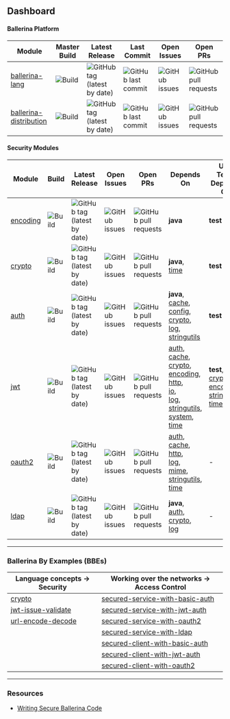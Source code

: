 ## Dashboard

#### Ballerina Platform

| Module | Master Build | Latest Release | Last Commit | Open Issues | Open PRs |
|---|---|---|---|---|---|
| [ballerina-lang](https://github.com/ballerina-platform/ballerina-lang) | ![Build](https://github.com/ballerina-platform/ballerina-lang/workflows/CI%20Build/badge.svg) | ![GitHub tag (latest by date)](https://img.shields.io/github/v/tag/ballerina-platform/ballerina-lang?label=) | ![GitHub last commit](https://img.shields.io/github/last-commit/ballerina-platform/ballerina-lang.svg?label=) | ![GitHub issues](https://img.shields.io/github/issues/ballerina-platform/ballerina-lang?label=) | ![GitHub pull requests](https://img.shields.io/github/issues-pr/ballerina-platform/ballerina-lang?label=) |
| [ballerina-distribution](https://github.com/ballerina-platform/ballerina-distribution) | ![Build](https://github.com/ballerina-platform/ballerina-distribution/workflows/Ballerina%20Distribution%20Build/badge.svg) | ![GitHub tag (latest by date)](https://img.shields.io/github/v/tag/ballerina-platform/ballerina-distribution?label=) | ![GitHub last commit](https://img.shields.io/github/last-commit/ballerina-platform/ballerina-distribution.svg?label=) | ![GitHub issues](https://img.shields.io/github/issues/ballerina-platform/ballerina-distribution?label=) | ![GitHub pull requests](https://img.shields.io/github/issues-pr/ballerina-platform/ballerina-distribution?label=)

#### Security Modules

| Module | Build | Latest Release | Open Issues | Open PRs | Depends On | Unit Tests Depends On |
|---|---|---|---|---|---|---|
| [encoding](https://github.com/ballerina-platform/module-ballerina-encoding) | ![Build](https://github.com/ballerina-platform/module-ballerina-encoding/workflows/Build/badge.svg) | ![GitHub tag (latest by date)](https://img.shields.io/github/v/tag/ballerina-platform/module-ballerina-encoding?label=) | ![GitHub issues](https://img.shields.io/github/issues/ballerina-platform/module-ballerina-encoding?label=) | ![GitHub pull requests](https://img.shields.io/github/issues-pr/ballerina-platform/module-ballerina-encoding?label=) | **java** | **test** |
| [crypto](https://github.com/ballerina-platform/module-ballerina-crypto) | ![Build](https://github.com/ballerina-platform/module-ballerina-crypto/workflows/Build/badge.svg) | ![GitHub tag (latest by date)](https://img.shields.io/github/v/tag/ballerina-platform/module-ballerina-crypto?label=) | ![GitHub issues](https://img.shields.io/github/issues/ballerina-platform/module-ballerina-crypto?label=) | ![GitHub pull requests](https://img.shields.io/github/issues-pr/ballerina-platform/module-ballerina-crypto?label=) | **java**, <br/> [time](https://github.com/ballerina-platform/module-ballerina-time) | **test** |
| [auth](https://github.com/ballerina-platform/module-ballerina-auth) | ![Build](https://github.com/ballerina-platform/module-ballerina-auth/workflows/Build/badge.svg) | ![GitHub tag (latest by date)](https://img.shields.io/github/v/tag/ballerina-platform/module-ballerina-auth?label=) | ![GitHub issues](https://img.shields.io/github/issues/ballerina-platform/module-ballerina-auth?label=) | ![GitHub pull requests](https://img.shields.io/github/issues-pr/ballerina-platform/module-ballerina-auth?label=) | **java**, <br/> [cache](https://github.com/ballerina-platform/module-ballerina-cache), <br/> [config](https://github.com/ballerina-platform/module-ballerina-config), <br/> [crypto](https://github.com/ballerina-platform/module-ballerina-crypto), <br/> [log](https://github.com/ballerina-platform/module-ballerina-log), <br/> [stringutils](https://github.com/ballerina-platform/module-ballerina-stringutils) | **test** |
| [jwt](https://github.com/ballerina-platform/module-ballerina-jwt) | ![Build](https://github.com/ballerina-platform/module-ballerina-jwt/workflows/Build/badge.svg) | ![GitHub tag (latest by date)](https://img.shields.io/github/v/tag/ballerina-platform/module-ballerina-jwt?label=) | ![GitHub issues](https://img.shields.io/github/issues/ballerina-platform/module-ballerina-jwt?label=) | ![GitHub pull requests](https://img.shields.io/github/issues-pr/ballerina-platform/module-ballerina-jwt?label=) | [auth](https://github.com/ballerina-platform/module-ballerina-auth), <br/> [cache](https://github.com/ballerina-platform/module-ballerina-cache), <br/> [crypto](https://github.com/ballerina-platform/module-ballerina-crypto), <br/> [encoding](https://github.com/ballerina-platform/module-ballerina-encoding), <br/> [http](https://github.com/ballerina-platform/module-ballerina-http), <br/> [io](https://github.com/ballerina-platform/module-ballerina-io), <br/> [log](https://github.com/ballerina-platform/module-ballerina-log), <br/> [stringutils](https://github.com/ballerina-platform/module-ballerina-stringutils), <br/> [system](https://github.com/ballerina-platform/module-ballerina-system), <br/> [time](https://github.com/ballerina-platform/module-ballerina-time) | **test**, <br/> [crypto](https://github.com/ballerina-platform/module-ballerina-crypto), <br/> [encoding](https://github.com/ballerina-platform/module-ballerina-encoding), <br/> [stringutils](https://github.com/ballerina-platform/module-ballerina-stringutils), <br/> [time](https://github.com/ballerina-platform/module-ballerina-time) |
| [oauth2](https://github.com/ballerina-platform/module-ballerina-oauth2) | ![Build](https://github.com/ballerina-platform/module-ballerina-oauth2/workflows/Build/badge.svg) | ![GitHub tag (latest by date)](https://img.shields.io/github/v/tag/ballerina-platform/module-ballerina-oauth2?label=) | ![GitHub issues](https://img.shields.io/github/issues/ballerina-platform/module-ballerina-oauth2?label=) | ![GitHub pull requests](https://img.shields.io/github/issues-pr/ballerina-platform/module-ballerina-oauth2?label=) | [auth](https://github.com/ballerina-platform/module-ballerina-auth), <br/> [cache](https://github.com/ballerina-platform/module-ballerina-cache), <br/> [http](https://github.com/ballerina-platform/module-ballerina-http), <br/> [log](https://github.com/ballerina-platform/module-ballerina-log), <br/> [mime](https://github.com/ballerina-platform/module-ballerina-mime), <br/> [stringutils](https://github.com/ballerina-platform/module-ballerina-stringutils), <br/> [time](https://github.com/ballerina-platform/module-ballerina-time) | - |
| [ldap](https://github.com/ballerina-platform/module-ballerina-ldap) | ![Build](https://github.com/ballerina-platform/module-ballerina-ldap/workflows/Build/badge.svg) | ![GitHub tag (latest by date)](https://img.shields.io/github/v/tag/ballerina-platform/module-ballerina-ldap?label=) | ![GitHub issues](https://img.shields.io/github/issues/ballerina-platform/module-ballerina-ldap?label=) | ![GitHub pull requests](https://img.shields.io/github/issues-pr/ballerina-platform/module-ballerina-ldap?label=) | **java**, <br/> [auth](https://github.com/ballerina-platform/module-ballerina-auth), <br/> [crypto](https://github.com/ballerina-platform/module-ballerina-crypto), <br/> [log](https://github.com/ballerina-platform/module-ballerina-log) | - |

---

### Ballerina By Examples (BBEs)

| Language concepts -> Security | Working over the networks -> Access Control |
|---|---|
| [crypto](https://ballerina.io/swan-lake/learn/by-example/crypto.html) | [secured-service-with-basic-auth](https://ballerina.io/swan-lake/learn/by-example/secured-service-with-basic-auth.html) |
| [jwt-issue-validate](https://ballerina.io/swan-lake/learn/by-example/jwt-issue-validate.html) | [secured-service-with-jwt-auth](https://ballerina.io/swan-lake/learn/by-example/secured-service-with-jwt-auth.html) |
| [url-encode-decode](https://ballerina.io/swan-lake/learn/by-example/url-encode-decode.html) | [secured-service-with-oauth2](https://ballerina.io/swan-lake/learn/by-example/secured-service-with-oauth2.html) |
| | [secured-service-with-ldap](https://ballerina.io/swan-lake/learn/by-example/secured-service-with-ldap.html) |
| | [secured-client-with-basic-auth](https://ballerina.io/swan-lake/learn/by-example/secured-client-with-basic-auth.html) |
| | [secured-client-with-jwt-auth](https://ballerina.io/swan-lake/learn/by-example/secured-client-with-jwt-auth.html) |
| | [secured-client-with-oauth2](https://ballerina.io/swan-lake/learn/by-example/secured-client-with-oauth2.html) |

---

### Resources

- [Writing Secure Ballerina Code](https://ballerina.io/learn/writing-secure-ballerina-code/)
